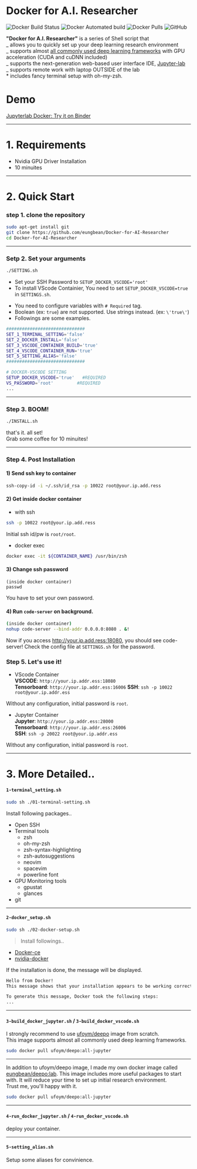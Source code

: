# Docker for A.I. Researcher

![Docker Build Status](https://img.shields.io/docker/build/eungbean/deepo)
![Docker Automated build](https://img.shields.io/docker/automated/eungbean/deepo)
![Docker Pulls](https://img.shields.io/docker/pulls/eungbean/deepo)
![GitHub](https://img.shields.io/github/license/eungbean/Docker-for-AI-Researcher)

**"Docker for A.I. Researcher"** is a series of Shell script that  
_ allows you to quickly set up your deep learning research environment  
_ supports almost [all commonly used deep learning frameworks](https://github.com/eungbean/Docker-for-AI-Researcher#Available-tags) with GPU acceleration (CUDA and cuDNN included)  
_ supports the next-generation web-based user interface IDE, [Jupyter-lab](https://jupyterlab.readthedocs.io/en/stable/)  
_ supports remote work with laptop OUTSIDE of the lab  
 \* includes fancy terminal setup with oh-my-zsh.

# Demo

[Jupyterlab Docker: Try it on Binder](https://mybinder.org/v2/gh/jupyterlab/jupyterlab-demo/master?urlpath=lab/tree/demo)

---
# 1. Requirements

- Nvidia GPU Driver Installation
- 10 minuites
---
# 2. Quick Start
### step 1. clone the repository

```sh
sudo apt-get install git
git clone https://github.com/eungbean/Docker-for-AI-Researcher
cd Docker-for-AI-Researcher
```

---
### Setp 2. Set your arguments

```sh
./SETTING.sh
```

* Set your SSH Password to `SETUP_DOCKER_VSCODE='root'`
* To install VScode Containier, You need to set `SETUP_DOCKER_VSCODE=true` in `SETTINGS.sh`.

- You need to configure variables with `# Required` tag.
- Boolean (ex: `true`) are not supported. Use strings instead. (ex: `\'true\'`)
- Followings are some examples.

```sh
##############################
SET_1_TERMINAL_SETTING='false'
SET_2_DOCKER_INSTALL='false'
SET_3_VSCODE_CONTAINER_BUILD='true'
SET_4_VSCODE_CONTAINER_RUN='true'
SET_5_SETTING_ALIAS='false'
##############################

# DOCKER-VSCODE SETTING
SETUP_DOCKER_VSCODE='true'   #REQUIRED
VS_PASSWORD='root'         #REQUIRED
...
```

---

### Step 3. BOOM!

```sh
./INSTALL.sh
```

that's it. all set!  
Grab some coffee for 10 minuites!

---

### Step 4. Post Installation

#### 1) Send ssh key to container
```sh
ssh-copy-id -i ~/.ssh/id_rsa -p 10022 root@your.ip.add.ress
```


#### 2) Get inside docker container
* with ssh
```sh
ssh -p 10022 root@your.ip.add.ress
```

Initial ssh id/pw is `root/root`.

* docker exec
```sh
docker exec -it ${CONTAINER_NAME} /usr/bin/zsh
```

#### 3) Change ssh password
```
(inside docker container)
passwd
```
You have to set your own password.


#### 4) Run `code-server` on background.
```sh
(inside docker container)
nohup code-server --bind-addr 0.0.0.0:8080 . &!
```

Now if you access http://your.ip.add.ress:18080, you should see code-server!
Check the config file at `SETTINGS.sh` for the password.



### Step 5. Let's use it!

- VScode Container  
  **VSCODE**: `http://your.ip.addr.ess:18080`  
  **Tensorboard**: `http://your.ip.addr.ess:16006`
  **SSH**: `ssh -p 10022 root@your.ip.addr.ess`

Without any configuration, initial password is `root`.

- Jupyter Container  
  **Jupyter**: `http://your.ip.addr.ess:28000`  
  **Tensorboard**: `http://your.ip.addr.ess:26006`  
  **SSH**: `ssh -p 20022 root@your.ip.addr.ess`

Without any configuration, initial password is `root`.

---
# 3. More Detailed..

#### `1-terminal_setting.sh`

```sh
sudo sh ./01-terminal-setting.sh
```

Install following packages..

- Open SSH
- Terminal tools
  - zsh
  - oh-my-zsh
  - zsh-syntax-highlighting
  - zsh-autosuggestions
  - neovim
  - spacevim
  - powerline font
- GPU Monitoring tools
  - gpustat
  - glances
- git

---

#### `2-docker_setup.sh`

```sh
sudo sh ./02-docker-setup.sh
```

> Install followings..

- [Docker-ce](https://docs.docker.com/install/linux/docker-ce/ubuntu)
- [nvidia-docker](https://github.com/NVIDIA/nvidia-docker)

If the installation is done, the message will be displayed.

```sh
Hello from Docker!
This message shows that your installation appears to be working correctly.

To generate this message, Docker took the following steps:
...
```

---

#### `3-build_docker_jupyter.sh` / `3-build_docker_vscode.sh`

I strongly recommend to use [ufoym/deepo](https://github.com/ufoym/deepo) image from scratch.  
This image supports almost all commonly used deep learning frameworks.

```sh
sudo docker pull ufoym/deepo:all-jupyter
```

---

In addition to ufoym/deepo image, I made my own docker image called [eungbean/deepo:lab]().
This image includes more useful packages to start with.
It will reduce your time to set up initial research environment.  
Trust me, you'll happy with it.

```sh
sudo docker pull ufoym/deepo:all-jupyter
```

---

#### `4-run_docker_jupyter.sh` / `4-run_docker_vscode.sh`

deploy your container.

---

#### `5-setting_alias.sh`

Setup some aliases for convinience.
